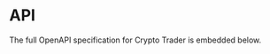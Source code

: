 # API

The full OpenAPI specification for Crypto Trader is embedded below.

<div class="fullwidth">
  <div id="redoc"></div>
</div>

<script src="https://cdn.redoc.ly/redoc/latest/bundles/redoc.standalone.js"></script>
<script>
  document.addEventListener('DOMContentLoaded', function() {
    const container = document.getElementById('redoc');
    const specUrl = '../api/openapi-api.yaml';
    const options = {
      hideHostname: true,
      expandResponses: '200,201',
      pathInMiddlePanel: true,
      theme: {
        spacing: { sectionVertical: 12 },
        colors: { primary: { main: '#3f51b5' } },
        typography: { fontSize: '14px' }
      }
    };

    // Try to fetch the spec first; if it fails, show a friendly message
    fetch(specUrl, { cache: 'no-store' })
      .then(res => res.ok ? res.text() : Promise.reject(new Error('HTTP ' + res.status)))
      .then(text => {
        if (text && text.trim().length > 0) {
          Redoc.init(specUrl, options, container);
        } else {
          throw new Error('Empty spec file');
        }
      })
      .catch(err => {
        console.error('CT API OpenAPI spec not found at', specUrl, err);
        container.innerHTML = '<p><strong>OpenAPI spec not found.</strong><br/>Expected at: ' + specUrl + '</p>';
      });
  });
</script>
